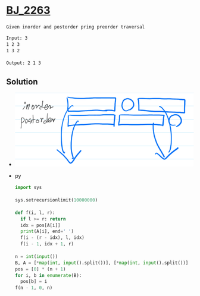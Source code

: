 # [BJ_2263](https://acmicpc.net/problem/2263)

```en
Given inorder and postorder pring preorder traversal
```

```txt
Input: 3
1 2 3
1 3 2

Output: 2 1 3
```

## Solution

* ![BJ_2263](images/20210718_174312.png)

* py

  ```py
  import sys

  sys.setrecursionlimit(10000000)

  def f(i, l, r):
    if l >= r: return
    idx = pos[A[i]]
    print(A[i], end=' ')
    f(i - (r - idx), l, idx)
    f(i - 1, idx + 1, r)

  n = int(input())
  B, A = [*map(int, input().split())], [*map(int, input().split())]
  pos = [0] * (n + 1)
  for i, b in enumerate(B):
    pos[b] = i
  f(n - 1, 0, n)
  ```
